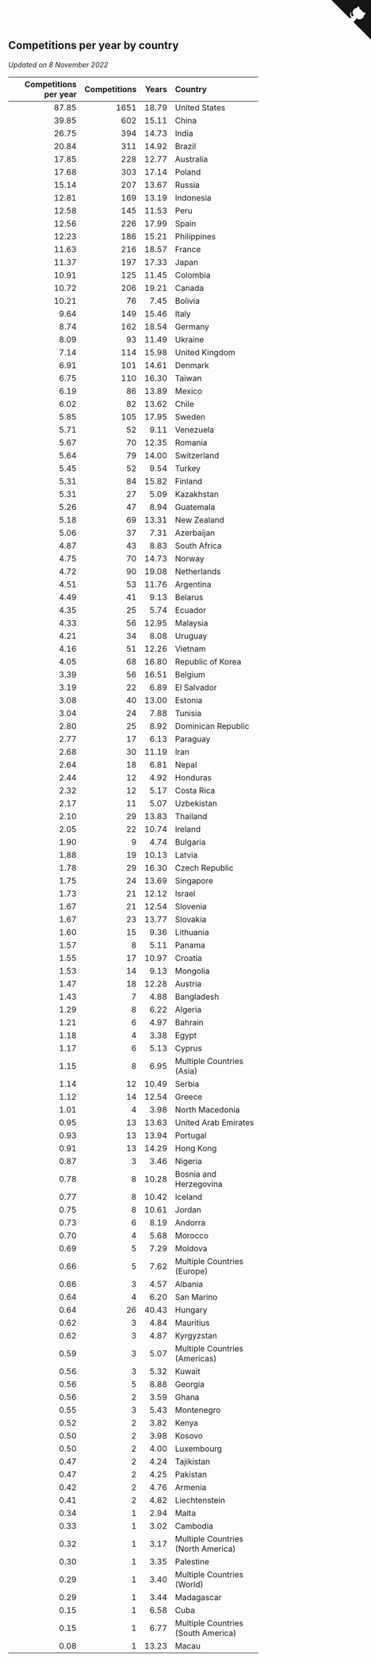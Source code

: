 ## Competitions per year by country

*Updated on  8 November 2022*

| Competitions per year | Competitions | Years | Country |
| ---: | ---: | ---: | :--- |
| 87.85 | 1651 | 18.79 | United States |
| 39.85 | 602 | 15.11 | China |
| 26.75 | 394 | 14.73 | India |
| 20.84 | 311 | 14.92 | Brazil |
| 17.85 | 228 | 12.77 | Australia |
| 17.68 | 303 | 17.14 | Poland |
| 15.14 | 207 | 13.67 | Russia |
| 12.81 | 169 | 13.19 | Indonesia |
| 12.58 | 145 | 11.53 | Peru |
| 12.56 | 226 | 17.99 | Spain |
| 12.23 | 186 | 15.21 | Philippines |
| 11.63 | 216 | 18.57 | France |
| 11.37 | 197 | 17.33 | Japan |
| 10.91 | 125 | 11.45 | Colombia |
| 10.72 | 206 | 19.21 | Canada |
| 10.21 | 76 | 7.45 | Bolivia |
| 9.64 | 149 | 15.46 | Italy |
| 8.74 | 162 | 18.54 | Germany |
| 8.09 | 93 | 11.49 | Ukraine |
| 7.14 | 114 | 15.98 | United Kingdom |
| 6.91 | 101 | 14.61 | Denmark |
| 6.75 | 110 | 16.30 | Taiwan |
| 6.19 | 86 | 13.89 | Mexico |
| 6.02 | 82 | 13.62 | Chile |
| 5.85 | 105 | 17.95 | Sweden |
| 5.71 | 52 | 9.11 | Venezuela |
| 5.67 | 70 | 12.35 | Romania |
| 5.64 | 79 | 14.00 | Switzerland |
| 5.45 | 52 | 9.54 | Turkey |
| 5.31 | 84 | 15.82 | Finland |
| 5.31 | 27 | 5.09 | Kazakhstan |
| 5.26 | 47 | 8.94 | Guatemala |
| 5.18 | 69 | 13.31 | New Zealand |
| 5.06 | 37 | 7.31 | Azerbaijan |
| 4.87 | 43 | 8.83 | South Africa |
| 4.75 | 70 | 14.73 | Norway |
| 4.72 | 90 | 19.08 | Netherlands |
| 4.51 | 53 | 11.76 | Argentina |
| 4.49 | 41 | 9.13 | Belarus |
| 4.35 | 25 | 5.74 | Ecuador |
| 4.33 | 56 | 12.95 | Malaysia |
| 4.21 | 34 | 8.08 | Uruguay |
| 4.16 | 51 | 12.26 | Vietnam |
| 4.05 | 68 | 16.80 | Republic of Korea |
| 3.39 | 56 | 16.51 | Belgium |
| 3.19 | 22 | 6.89 | El Salvador |
| 3.08 | 40 | 13.00 | Estonia |
| 3.04 | 24 | 7.88 | Tunisia |
| 2.80 | 25 | 8.92 | Dominican Republic |
| 2.77 | 17 | 6.13 | Paraguay |
| 2.68 | 30 | 11.19 | Iran |
| 2.64 | 18 | 6.81 | Nepal |
| 2.44 | 12 | 4.92 | Honduras |
| 2.32 | 12 | 5.17 | Costa Rica |
| 2.17 | 11 | 5.07 | Uzbekistan |
| 2.10 | 29 | 13.83 | Thailand |
| 2.05 | 22 | 10.74 | Ireland |
| 1.90 | 9 | 4.74 | Bulgaria |
| 1.88 | 19 | 10.13 | Latvia |
| 1.78 | 29 | 16.30 | Czech Republic |
| 1.75 | 24 | 13.69 | Singapore |
| 1.73 | 21 | 12.12 | Israel |
| 1.67 | 21 | 12.54 | Slovenia |
| 1.67 | 23 | 13.77 | Slovakia |
| 1.60 | 15 | 9.36 | Lithuania |
| 1.57 | 8 | 5.11 | Panama |
| 1.55 | 17 | 10.97 | Croatia |
| 1.53 | 14 | 9.13 | Mongolia |
| 1.47 | 18 | 12.28 | Austria |
| 1.43 | 7 | 4.88 | Bangladesh |
| 1.29 | 8 | 6.22 | Algeria |
| 1.21 | 6 | 4.97 | Bahrain |
| 1.18 | 4 | 3.38 | Egypt |
| 1.17 | 6 | 5.13 | Cyprus |
| 1.15 | 8 | 6.95 | Multiple Countries (Asia) |
| 1.14 | 12 | 10.49 | Serbia |
| 1.12 | 14 | 12.54 | Greece |
| 1.01 | 4 | 3.98 | North Macedonia |
| 0.95 | 13 | 13.63 | United Arab Emirates |
| 0.93 | 13 | 13.94 | Portugal |
| 0.91 | 13 | 14.29 | Hong Kong |
| 0.87 | 3 | 3.46 | Nigeria |
| 0.78 | 8 | 10.28 | Bosnia and Herzegovina |
| 0.77 | 8 | 10.42 | Iceland |
| 0.75 | 8 | 10.61 | Jordan |
| 0.73 | 6 | 8.19 | Andorra |
| 0.70 | 4 | 5.68 | Morocco |
| 0.69 | 5 | 7.29 | Moldova |
| 0.66 | 5 | 7.62 | Multiple Countries (Europe) |
| 0.66 | 3 | 4.57 | Albania |
| 0.64 | 4 | 6.20 | San Marino |
| 0.64 | 26 | 40.43 | Hungary |
| 0.62 | 3 | 4.84 | Mauritius |
| 0.62 | 3 | 4.87 | Kyrgyzstan |
| 0.59 | 3 | 5.07 | Multiple Countries (Americas) |
| 0.56 | 3 | 5.32 | Kuwait |
| 0.56 | 5 | 8.88 | Georgia |
| 0.56 | 2 | 3.59 | Ghana |
| 0.55 | 3 | 5.43 | Montenegro |
| 0.52 | 2 | 3.82 | Kenya |
| 0.50 | 2 | 3.98 | Kosovo |
| 0.50 | 2 | 4.00 | Luxembourg |
| 0.47 | 2 | 4.24 | Tajikistan |
| 0.47 | 2 | 4.25 | Pakistan |
| 0.42 | 2 | 4.76 | Armenia |
| 0.41 | 2 | 4.82 | Liechtenstein |
| 0.34 | 1 | 2.94 | Malta |
| 0.33 | 1 | 3.02 | Cambodia |
| 0.32 | 1 | 3.17 | Multiple Countries (North America) |
| 0.30 | 1 | 3.35 | Palestine |
| 0.29 | 1 | 3.40 | Multiple Countries (World) |
| 0.29 | 1 | 3.44 | Madagascar |
| 0.15 | 1 | 6.58 | Cuba |
| 0.15 | 1 | 6.77 | Multiple Countries (South America) |
| 0.08 | 1 | 13.23 | Macau |


<a href="https://github.com/JustinTimeCuber/wca_statistics" class="github-corner" aria-label="View source on Github"><svg width="80" height="80" viewBox="0 0 250 250" style="fill:#151513; color:#fff; position: absolute; top: 0; border: 0; right: 0;" aria-hidden="true"><path d="M0,0 L115,115 L130,115 L142,142 L250,250 L250,0 Z"></path><path d="M128.3,109.0 C113.8,99.7 119.0,89.6 119.0,89.6 C122.0,82.7 120.5,78.6 120.5,78.6 C119.2,72.0 123.4,76.3 123.4,76.3 C127.3,80.9 125.5,87.3 125.5,87.3 C122.9,97.6 130.6,101.9 134.4,103.2" fill="currentColor" style="transform-origin: 130px 106px;" class="octo-arm"></path><path d="M115.0,115.0 C114.9,115.1 118.7,116.5 119.8,115.4 L133.7,101.6 C136.9,99.2 139.9,98.4 142.2,98.6 C133.8,88.0 127.5,74.4 143.8,58.0 C148.5,53.4 154.0,51.2 159.7,51.0 C160.3,49.4 163.2,43.6 171.4,40.1 C171.4,40.1 176.1,42.5 178.8,56.2 C183.1,58.6 187.2,61.8 190.9,65.4 C194.5,69.0 197.7,73.2 200.1,77.6 C213.8,80.2 216.3,84.9 216.3,84.9 C212.7,93.1 206.9,96.0 205.4,96.6 C205.1,102.4 203.0,107.8 198.3,112.5 C181.9,128.9 168.3,122.5 157.7,114.1 C157.9,116.9 156.7,120.9 152.7,124.9 L141.0,136.5 C139.8,137.7 141.6,141.9 141.8,141.8 Z" fill="currentColor" class="octo-body"></path></svg></a><style>.github-corner:hover .octo-arm{animation:octocat-wave 560ms ease-in-out}@keyframes octocat-wave{0%,100%{transform:rotate(0)}20%,60%{transform:rotate(-25deg)}40%,80%{transform:rotate(10deg)}}@media (max-width:500px){.github-corner:hover .octo-arm{animation:none}.github-corner .octo-arm{animation:octocat-wave 560ms ease-in-out}}</style>
